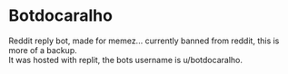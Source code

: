 # Botdocaralho
<p>Reddit reply bot, made for memez... currently banned from reddit, this is more of a backup.<br>
It was hosted with replit, the bots username is u/botdocaralho. </p>

